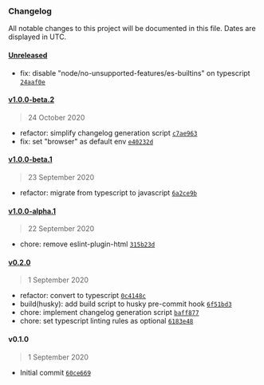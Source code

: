 ### Changelog

All notable changes to this project will be documented in this file. Dates are displayed in UTC.

#### [Unreleased](https://github.com/henriquehbr/eslint-config-hbr/compare/v1.0.0-beta.2...HEAD)

- fix: disable "node/no-unsupported-features/es-builtins" on typescript [`24aaf0e`](https://github.com/henriquehbr/eslint-config-hbr/commit/24aaf0e396abfc4fd45dd1a4ce225d35f782c80c)

#### [v1.0.0-beta.2](https://github.com/henriquehbr/eslint-config-hbr/compare/v1.0.0-beta.1...v1.0.0-beta.2)

> 24 October 2020

- refactor: simplify changelog generation script [`c7ae963`](https://github.com/henriquehbr/eslint-config-hbr/commit/c7ae963e622b4ccf59b13bcfc7c846ab09dcd2f9)
- fix: set "browser" as default env [`e40232d`](https://github.com/henriquehbr/eslint-config-hbr/commit/e40232d6dbc372ba66dd04ef9f10b17d5a7158d2)

#### [v1.0.0-beta.1](https://github.com/henriquehbr/eslint-config-hbr/compare/v1.0.0-alpha.1...v1.0.0-beta.1)

> 23 September 2020

- refactor: migrate from typescript to javascript [`6a2ce9b`](https://github.com/henriquehbr/eslint-config-hbr/commit/6a2ce9b4d2efa114e821bd4a208d55a6979e1f1f)

#### [v1.0.0-alpha.1](https://github.com/henriquehbr/eslint-config-hbr/compare/v0.2.0...v1.0.0-alpha.1)

> 22 September 2020

- chore: remove eslint-plugin-html [`315b23d`](https://github.com/henriquehbr/eslint-config-hbr/commit/315b23df1250b11c81caef73e0989ae190b0161a)

#### [v0.2.0](https://github.com/henriquehbr/eslint-config-hbr/compare/v0.1.0...v0.2.0)

> 1 September 2020

- refactor: convert to typescript [`0c4148c`](https://github.com/henriquehbr/eslint-config-hbr/commit/0c4148cbc14e6613199870fa92a2d63febeadad5)
- build(husky): add build script to husky pre-commit hook [`6f51bd3`](https://github.com/henriquehbr/eslint-config-hbr/commit/6f51bd3083f6d5cd1bd72546550276e39ee9fcaf)
- chore: implement changelog generation script [`baff877`](https://github.com/henriquehbr/eslint-config-hbr/commit/baff877c582a17f314afdefc404c9fefb957d53e)
- chore: set typescript linting rules as optional [`6183e48`](https://github.com/henriquehbr/eslint-config-hbr/commit/6183e48919b102f3966c830176381c3d6220997b)

#### v0.1.0

> 1 September 2020

- Initial commit [`60ce669`](https://github.com/henriquehbr/eslint-config-hbr/commit/60ce669d0755441daf2af850926902ac45d87322)
